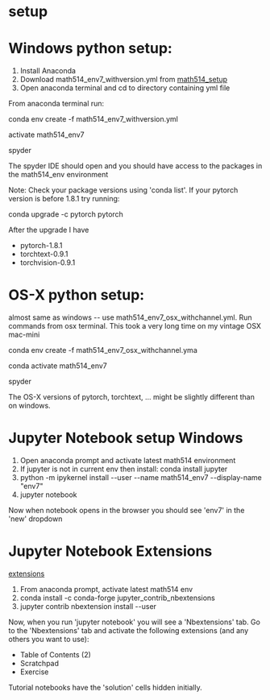# **setup**

# **Windows python setup:**
1. Install Anaconda
2. Download math514_env7_withversion.yml from [math514_setup](https://github.com/gu-math514/setup)
3. Open anaconda terminal and cd to directory containing yml file

From anaconda terminal run:

conda env create -f math514_env7_withversion.yml

activate math514_env7

spyder

The spyder IDE should open and you should have access to the packages in the math514_env environment

Note: 
Check your package versions using 'conda list'. If your pytorch version is before 1.8.1 try running:

conda upgrade -c pytorch pytorch

After the upgrade I have
- pytorch-1.8.1
- torchtext-0.9.1
- torchvision-0.9.1


# **OS-X python setup:**

almost same as windows -- use math514_env7_osx_withchannel.yml. Run commands from osx terminal.
This took a very long time on my vintage OSX mac-mini

conda env create -f math514_env7_osx_withchannel.yma

conda activate math514_env7

spyder

The OS-X versions of pytorch, torchtext, ... might be slightly different than on windows.

# **Jupyter Notebook setup Windows**

1. Open anaconda prompt and activate latest math514 environment
2. If jupyter is not in current env then install: conda install jupyter
3. python -m ipykernel install --user --name math514_env7 --display-name "env7"
4. jupyter notebook

Now when notebook opens in the browser you should see 'env7' in the 'new' dropdown

# **Jupyter Notebook Extensions**

[extensions](https://github.com/ipython-contrib/jupyter_contrib_nbextensions)

1. From anaconda prompt, activate latest math514 env
2. conda install -c conda-forge jupyter_contrib_nbextensions
3. jupyter contrib nbextension install --user

Now, when you run 'jupyter notebook' you will see a 'Nbextensions' tab. 
Go to the 'Nbextensions' tab and activate the following extensions (and any others you want to use):

- Table of Contents (2)
- Scratchpad
- Exercise

Tutorial notebooks have the 'solution' cells hidden initially.



